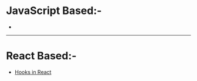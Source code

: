 # JavaScript Based:-

- 

---

# React Based:-

- [Hooks in React](https://codesandbox.io/p/sandbox/vj2tft)